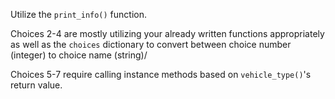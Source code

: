 
<!--title={print all vehicles and Choices 2-7}-->

<!--badges={Python:15,Software Engineering:6}-->

<!--concepts={Calling Instance Methods}-->

Utilize the `print_info()` function.

Choices 2-4 are mostly utilizing your already written functions appropriately as well as the `choices` dictionary to convert between choice number (integer) to choice name (string)/

Choices 5-7 require calling instance methods based on `vehicle_type()`'s return value.